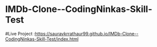# IMDb-Clone--CodingNinkas-Skill-Test

#Live Project :https://sauravkrrathaur99.github.io/IMDb-Clone--CodingNinkas-Skill-Test/index.html
